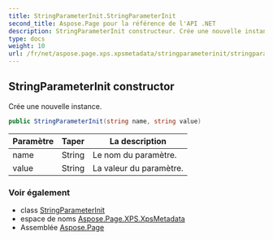 ```yaml
---
title: StringParameterInit.StringParameterInit
second_title: Aspose.Page pour la référence de l'API .NET
description: StringParameterInit constructeur. Crée une nouvelle instance.
type: docs
weight: 10
url: /fr/net/aspose.page.xps.xpsmetadata/stringparameterinit/stringparameterinit/
---
```

## StringParameterInit constructor

Crée une nouvelle instance.

```csharp
public StringParameterInit(string name, string value)
```

| Paramètre | Taper | La description |
| --- | --- | --- |
| name | String | Le nom du paramètre. |
| value | String | La valeur du paramètre. |

### Voir également

* class [StringParameterInit](../)
* espace de noms [Aspose.Page.XPS.XpsMetadata](../../stringparameterinit/)
* Assemblée [Aspose.Page](../../../)


